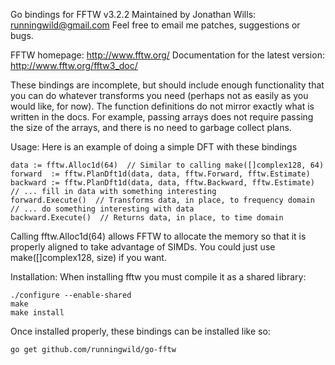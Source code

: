 Go bindings for FFTW v3.2.2
Maintained by Jonathan Wills: runningwild@gmail.com
Feel free to email me patches, suggestions or bugs.

FFTW homepage: http://www.fftw.org/
Documentation for the latest version: http://www.fftw.org/fftw3_doc/

These bindings are incomplete, but should include enough functionality that you can do whatever transforms you need (perhaps not as easily as you would like, for now).  The function definitions do not mirror exactly what is written in the docs.  For example, passing arrays does not require passing the size of the arrays, and there is no need to garbage collect plans.

Usage:
Here is an example of doing a simple DFT with these bindings

    data := fftw.Alloc1d(64)  // Similar to calling make([]complex128, 64)
    forward  := fftw.PlanDft1d(data, data, fftw.Forward, fftw.Estimate)
    backward := fftw.PlanDft1d(data, data, fftw.Backward, fftw.Estimate)
    // ... fill in data with something interesting
    forward.Execute()  // Transforms data, in place, to frequency domain
    // ... do something interesting with data
    backward.Execute()  // Returns data, in place, to time domain

Calling fftw.Alloc1d(64) allows FFTW to allocate the memory so that it is properly aligned to take advantage of SIMDs.  You could just use make([]complex128, size) if you want.

Installation:
When installing fftw you must compile it as a shared library:

    ./configure --enable-shared
    make
    make install

Once installed properly, these bindings can be installed like so:

    go get github.com/runningwild/go-fftw

